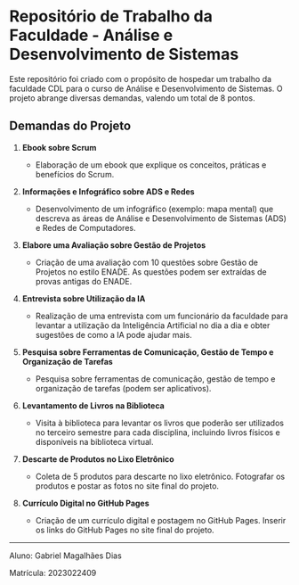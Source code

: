 # Repositório de Trabalho da Faculdade - Análise e Desenvolvimento de Sistemas

Este repositório foi criado com o propósito de hospedar um trabalho da faculdade CDL para o curso de Análise e Desenvolvimento de Sistemas. O projeto abrange diversas demandas, valendo um total de 8 pontos.

## Demandas do Projeto

1. **Ebook sobre Scrum**
   - Elaboração de um ebook que explique os conceitos, práticas e benefícios do Scrum.

2. **Informações e Infográfico sobre ADS e Redes**
   - Desenvolvimento de um infográfico (exemplo: mapa mental) que descreva as áreas de Análise e Desenvolvimento de Sistemas (ADS) e Redes de Computadores.

3. **Elabore uma Avaliação sobre Gestão de Projetos**
   - Criação de uma avaliação com 10 questões sobre Gestão de Projetos no estilo ENADE. As questões podem ser extraídas de provas antigas do ENADE.

4. **Entrevista sobre Utilização da IA**
   - Realização de uma entrevista com um funcionário da faculdade para levantar a utilização da Inteligência Artificial no dia a dia e obter sugestões de como a IA pode ajudar mais.

5. **Pesquisa sobre Ferramentas de Comunicação, Gestão de Tempo e Organização de Tarefas**
   - Pesquisa sobre ferramentas de comunicação, gestão de tempo e organização de tarefas (podem ser aplicativos).

6. **Levantamento de Livros na Biblioteca**
   - Visita à biblioteca para levantar os livros que poderão ser utilizados no terceiro semestre para cada disciplina, incluindo livros físicos e disponíveis na biblioteca virtual.

7. **Descarte de Produtos no Lixo Eletrônico**
   - Coleta de 5 produtos para descarte no lixo eletrônico. Fotografar os produtos e postar as fotos no site final do projeto.

8. **Currículo Digital no GitHub Pages**
   - Criação de um currículo digital e postagem no GitHub Pages. Inserir os links do GitHub Pages no site final do projeto.

---

Aluno: Gabriel Magalhães Dias

Matrícula: 2023022409